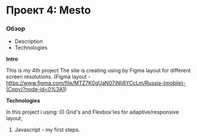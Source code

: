 # Проект 4: Mesto

### Обзор
* Description
* Technologies

**Intro**

This is my 4th project
The site is creating using by Figma layout for different screen resolutions.
(Figma layout - https://www.figma.com/file/MTZ7K0gUaN07iNIj8YCcLm/Russia-(mobile)-(Copy)?node-id=0%3A1)

**Technologies**

In this project i using:
0) Grid's and Flexbox'ies for adaptive/responsive layout;
1) Javascript - my first steps.

